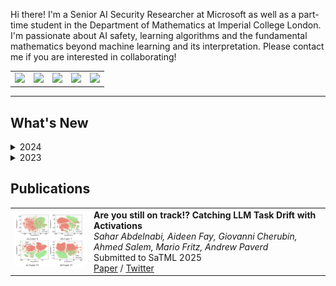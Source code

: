 Hi there! I'm a Senior AI Security Researcher at Microsoft as well as a part-time student in the Department of Mathematics at Imperial College London. I'm passionate about AI safety, learning algorithms and the fundamental mathematics beyond machine learning and its interpretation. Please contact me if you are interested in collaborating! 


<div align="center">
<table border="0" cellspacing="0" cellpadding="4">
<tr>
    <td align="center">
        <a href="mailto:me@aideen.dev">
            <img src="https://img.shields.io/badge/Email-me%40aideen.dev-blue?style=flat-square&logo=microsoft-outlook"/>
        </a>
    </td>
    <td align="center">
        <a href="https://github.com/aideenfay">
            <img src="https://img.shields.io/badge/GitHub-mang0kitty-black?style=flat-square&logo=github"/>
        </a>
    </td>
    <td align="center">
        <a href="https://scholar.google.de/citations?user=nplVbmMAAAAJ&hl=en">
            <img src="https://img.shields.io/badge/Scholar-Profile-blue?style=flat-square&logo=google-scholar"/>
        </a>
    </td>
    <td align="center">
        <a href="https://www.linkedin.com/in/aideen-fay">
            <img src="https://img.shields.io/badge/LinkedIn-blue?style=flat-square&logo=linkedin"/>
        </a>
    </td>
    <td align="center">
        <a href="https://twitter.com/AideenFay">
            <img src="https://img.shields.io/badge/Twitter-@AideenFay-blue?style=flat-square&logo=twitter"/>
        </a>
    </td>
   
</tr>
</table>
</div>

---

## What's New

<details>
<summary>2024</summary>

- November: I joined the [GirlsWhoML](https://girlswhoml.com/) initiative to help create course content and teach for the AI security workshop to UK undergraduate students.
- October: I'm a Program Committee Member for [Safe Generative AI workshop @ NeurIPs 2024](https://safegenaiworkshop.github.io/).
- September: My team at MSRC are launching the [Adaptive Prompt Injection Challenge](https://microsoft.github.io/llmail-inject/) as part of SaTML 2025.
- July: I'm served as a Program Committee Member for [18th ACM Workshop on Artificial Intelligence and Security (AISec 2024)](https://aisec.cc/#committee) where I was also voted Top Reviewer!
- June: We released the [TaskTracker](https://github.com/microsoft/TaskTracker) dataset and codebase for behavioral drift detection.
- June: We published "Are You Still On Track? Decting LLM Task Drift with LLM activations".
- February: I joined the Microsoft Security Response Centre at Microsoft Research Cambridge as a Senior AI Security Researcher.

</details>

<details>
<summary>2023</summary>

- October: I presented at the United Nations Internet Governance Forum in Kyoto, Japan on "Co-operative AI: Multi-Agent AI Safety and International Co-Operation".
- October: I presented at Microsoft BlueHat in Redmond, Washington - [Breach Path Busters: Using graphs and AI to decode cyber threats](https://www.youtube.com/watch?v=J621cAsKzZk).
- October: I started my part-time MSc in the Department of Mathematics at Imperial College London.
- February: I was promoted to Senior Security Researcher on the Microsoft Threat Hunting team.
- February: I joined the European Cyber Conflict Research Initiative as Cybersecurity Fellow.

</details>

## Publications

<table border="0">
<tr>
   <td width="25%">
       <img src="activations.png" width="250px"/>
   </td>
   <td width="75%" valign="top">
       <strong>Are you still on track!? Catching LLM Task Drift with Activations</strong><br/>
       <em>Sahar Abdelnabi, Aideen Fay, Giovanni Cherubin, Ahmed Salem, Mario Fritz, Andrew Paverd</em><br/>
       Submitted to SaTML 2025<br/>
       <a href="https://arxiv.org/abs/2406.00799">Paper</a> / 
       <a href="https://x.com/AideenFay/status/1801690383694372996">Twitter</a>
   </td>
</tr>
</table>
